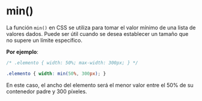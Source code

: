 # min()

La función `min()` en CSS se utiliza para tomar el valor mínimo de una lista de valores dados. Puede ser útil cuando se desea establecer un tamaño que no supere un límite específico.

**Por ejemplo**:

```css
/* .elemento { width: 50%; max-width: 300px; } */ 

.elemento { width: min(50%, 300px); }
```

En este caso, el ancho del elemento será el menor valor entre el 50% de su contenedor padre y 300 píxeles.